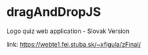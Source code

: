# dragAndDropJS

Logo quiz web application - Slovak Version

link: https://webte1.fei.stuba.sk/~xfigula/zFinal/
